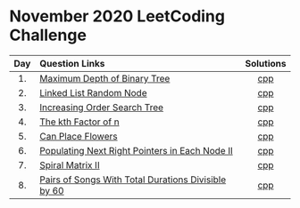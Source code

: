 # November 2020 LeetCoding Challenge

| Day | Question Links                                                                                                                                                               |                                       Solutions                                        |
| :-: | :--------------------------------------------------------------------------------------------------------------------------------------------------------------------------- | :------------------------------------------------------------------------------------: |
| 1.  | [Maximum Depth of Binary Tree](https://leetcode.com/explore/featured/card/december-leetcoding-challenge/569/week-1-december-1st-december-7th/3551/)                          |                [cpp](./01.%20Maximum%20Depth%20of%20Binary%20Tree.cpp)                 |
| 2.  | [Linked List Random Node](https://leetcode.com/explore/featured/card/december-leetcoding-challenge/569/week-1-december-1st-december-7th/3552/)                               |                    [cpp](./02.%20Linked%20List%20Random%20Node.cpp)                    |
| 3.  | [Increasing Order Search Tree](https://leetcode.com/explore/challenge/card/december-leetcoding-challenge/569/week-1-december-1st-december-7th/3553/)                         |                 [cpp](./03.%20Increasing%20Order%20Search%20Tree.cpp)                  |
| 4.  | [The kth Factor of n](https://leetcode.com/explore/challenge/card/december-leetcoding-challenge/569/week-1-december-1st-december-7th/3554/)                                  |                     [cpp](./04.%20The%20kth%20Factor%20of%20n.cpp)                     |
| 5.  | [Can Place Flowers](https://leetcode.com/explore/challenge/card/december-leetcoding-challenge/569/week-1-december-1st-december-7th/3555/)                                    |                        [cpp](./05.%20Can%20Place%20Flowers.cpp)                        |
| 6.  | [Populating Next Right Pointers in Each Node II](https://leetcode.com/explore/challenge/card/december-leetcoding-challenge/569/week-1-december-1st-december-7th/3556/)       |    [cpp](./06.%20Populating%20Next%20Right%20Pointers%20in%20Each%20Node%20II.cpp)     |
| 7.  | [Spiral Matrix II](https://leetcode.com/explore/challenge/card/december-leetcoding-challenge/569/week-1-december-1st-december-7th/3557/)                                     |                        [cpp](./07.%20Spiral%20Matrix%20II.cpp)                         |
| 8.  | [Pairs of Songs With Total Durations Divisible by 60](https://leetcode.com/explore/challenge/card/december-leetcoding-challenge/570/week-2-december-8th-december-14th/3559/) | [cpp](./08.%20Pairs%20of%20Songs%20With%20Total%20Durations%20Divisible%20by%2060.cpp) |
